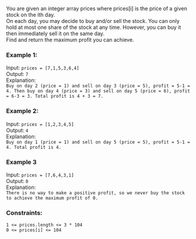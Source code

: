 You are given an integer array prices where prices[i] is the price of a given stock on the ith day.  
On each day, you may decide to buy and/or sell the stock. You can only hold at most one share of the stock at any time. However, you can buy it then immediately sell it on the same day.  
Find and return the maximum profit you can achieve.


### Example 1:
Input: `prices = [7,1,5,3,6,4]`  
Output: `7`  
Explanation:  
`Buy on day 2 (price = 1) and sell on day 3 (price = 5), profit = 5-1 = 4.
Then buy on day 4 (price = 3) and sell on day 5 (price = 6), profit = 6-3 = 3.
Total profit is 4 + 3 = 7.`


### Example 2:
Input: `prices = [1,2,3,4,5]`  
Output: `4`   
Explanation:  
`Buy on day 1 (price = 1) and sell on day 5 (price = 5), profit = 5-1 = 4.
Total profit is 4.`  


### Example 3
Input: `prices = [7,6,4,3,1]`  
Output: `0`  
Explanation:  
`There is no way to make a positive profit, so we never buy the stock to achieve the maximum profit of 0.`  
 

### Constraints:
`1 <= prices.length <= 3 * 104`  
`0 <= prices[i] <= 104`  
